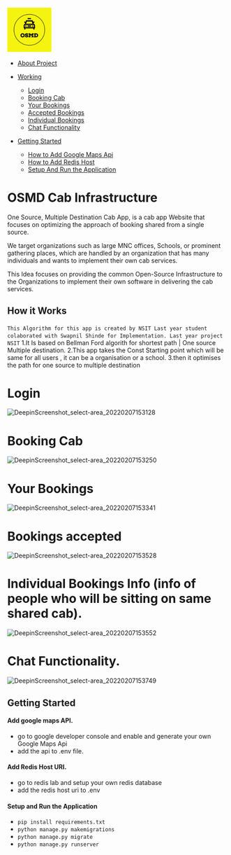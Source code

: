 
<p><img src="https://raw.githubusercontent.com/AtmegaBuzz/osmd/main/screenshots/logo.jpeg" alt="logo" width="20%" /></p>


- [About Project](#About-Project)

- [Working](#Working)
  - [Login](#Login)
  - [Booking Cab](#Booking-Cab)
  - [Your Bookings](#Your-Bookings)
  - [Accepted Bookings](#Bookings-Accepted)
  - [Individual Bookings](#Individual-Bookings)
  - [Chat Functionality](#Chats)

- [Getting Started](#Getting-Started)
  - [How to Add Google Maps Api](#oogle-api)
  - [How to Add Redis Host](#redis-host)
  - [Setup And Run the Application](#run)




<a id="About-Project"></a>

# OSMD Cab Infrastructure

One Source, Multiple Destination Cab App, is a cab app Website that focuses on optimizing the approach of booking shared from a single source.

We target organizations such as large MNC offices, Schools, or prominent gathering places, which are handled by an organization that has many individuals and wants to implement their own cab services.

This Idea focuses on providing the common Open-Source Infrastructure to the Organizations to implement their own software in delivering the cab services. 

<a id="Working"></a>

## How it Works
```This Algorithm for this app is created by NSIT Last year student colaborated with Swapnil Shinde for Implementation. Last year project NSIT```
1.It Is based on Bellman Ford algorith for shortest path | One source Multiple destination.
2.This app takes the Const Starting point which will be same for all users , it can be a organisation or a school.
3.then it optimises the path for one source to multiple destination

<a id="Login"></a>

# Login
![DeepinScreenshot_select-area_20220207153128](https://user-images.githubusercontent.com/68425016/152768563-2832bac6-9097-4ddc-986d-0df97379b1cd.png)

<a id="Booking-Cab"></a>

# Booking Cab
![DeepinScreenshot_select-area_20220207153250](https://user-images.githubusercontent.com/68425016/152768627-17fb7908-3da2-421c-ad3c-7298d8b4b55a.png)

<a id="Your-Bookings"></a>

# Your Bookings 
![DeepinScreenshot_select-area_20220207153341](https://user-images.githubusercontent.com/68425016/152768780-d900ff3b-6d50-40f2-9f63-57a98df07017.png)

<a id="Bookings-Accepted"></a>

# Bookings accepted 
![DeepinScreenshot_select-area_20220207153528](https://user-images.githubusercontent.com/68425016/152768864-d36cdfc0-e45b-4d48-8965-b66697a478c4.png)

<a id="Individual-Bookings"></a>

# Individual Bookings Info (info of people who will be sitting on same shared cab).
![DeepinScreenshot_select-area_20220207153552](https://user-images.githubusercontent.com/68425016/152769026-09d94746-f7d9-4d7b-9852-8ffad5331587.png)

<a id="Chats"></a>

# Chat Functionality.
![DeepinScreenshot_select-area_20220207153749](https://user-images.githubusercontent.com/68425016/152769124-3713e000-bbe8-46b9-a6a3-2d3c3017045d.png)


<a id="Getting-Started"></a>

## Getting Started

<a id="google-api"></a>

#### Add google maps API.

 - go to google developer console and enable and generate your own Google Maps Api
 - add the api to .env file. 

<a id="redis-host"></a>

#### Add Redis Host URI. 
 - go to redis lab and setup your own redis database 
 - add the redis host uri to .env 

<a id="run"></a>

#### Setup and Run the Application
 - ```pip install requirements.txt``` 
 - ```python manage.py makemigrations```
 - ```python manage.py migrate```
 - ```python manage.py runserver```

